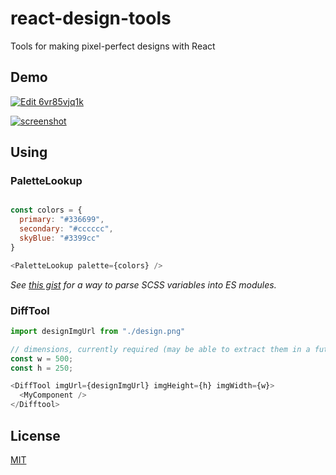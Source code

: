# react-design-tools

Tools for making pixel-perfect designs with React

## Demo

[![Edit 6vr85vjq1k](https://codesandbox.io/static/img/play-codesandbox.svg)](https://codesandbox.io/s/6vr85vjq1k?autoresize=1&hidenavigation=1&view=preview)


[![screenshot](https://user-images.githubusercontent.com/1571667/42123140-9d981674-7c01-11e8-8f22-27971dc706fd.png)](https://codesandbox.io/s/6vr85vjq1k?autoresize=1&hidenavigation=1&view=preview)

## Using

### PaletteLookup

```js

const colors = {
  primary: "#336699",
  secondary: "#cccccc",
  skyBlue: "#3399cc"
}

<PaletteLookup palette={colors} />
```

_See [this gist](https://gist.github.com/alexkrolick/652718f1f6ca3f4decab7f9222634c5a) for a way to parse SCSS variables into ES modules._

### DiffTool

```js
import designImgUrl from "./design.png"

// dimensions, currently required (may be able to extract them in a future release)
const w = 500;
const h = 250;

<DiffTool imgUrl={designImgUrl} imgHeight={h} imgWidth={w}>
  <MyComponent />
</Difftool>
```

## License

[MIT](./LICENSE)
